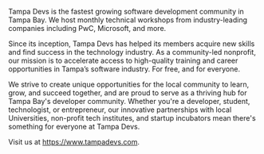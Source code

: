 Tampa Devs is the fastest growing software development community in Tampa Bay. We host monthly technical workshops from industry-leading companies including PwC, Microsoft, and more.



Since its inception, Tampa Devs has helped its members acquire new skills and find success in the technology industry. As a community-led nonprofit, our mission is to accelerate access to high-quality training and career opportunities in Tampa’s software industry. For free, and for everyone.



We strive to create unique opportunities for the local community to learn, grow, and succeed together, and are proud to serve as a thriving hub for Tampa Bay's developer community. Whether you're a developer, student, technologist, or entrepreneur, our innovative partnerships with local Universities, non-profit tech institutes, and startup incubators mean there's something for everyone at Tampa Devs.



Visit us at https://www.tampadevs.com.



